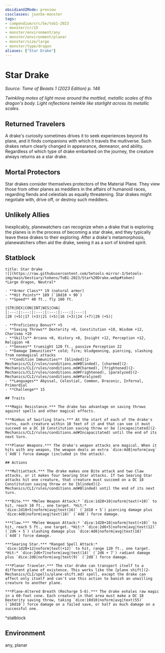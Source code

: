 ```yaml
---
obsidianUIMode: preview
cssclasses: json5e-monster
tags:
- compendium/src/5e/tob1-2023
- monster/cr/15
- monster/environment/any
- monster/environment/planar
- monster/size/large
- monster/type/dragon
aliases: ["Star Drake"]
---
```

# Star Drake
*Source: Tome of Beasts 1 (2023 Edition) p. 146*  

*Twinkling motes of light move around the mottled, metallic scales of this dragon's body. Light reflections twinkle like starlight across its metallic scales.*

## Returned Travelers

A drake's curiosity sometimes drives it to seek experiences beyond its plane, and it finds companions with which it travels the multiverse. Such drakes return clearly changed in appearance, demeanor, and ability. Regardless of which type of drake embarked on the journey, the creature always returns as a star drake.

## Mortal Protectors

Star drakes consider themselves protectors of the Material Plane. They view those from other planes as meddlers in the affairs of humanoid races, regarding fiends and celestials as equally threatening. Star drakes might negotiate with, drive off, or destroy such meddlers.

## Unlikely Allies

Inexplicably, planewatchers can recognize when a drake that is exploring the planes is in the process of becoming a star drake, and they typically leave these drakes to their exploring. After a drake's metamorphosis, planewatchers often aid the drake, seeing it as a sort of kindred spirit.

## Statblock

```ad-statblock
title: Star Drake
![](https://raw.githubusercontent.com/5etools-mirror-3/5etools-img/main/bestiary/tokens/ToB1-2023/Star%20Drake.webp#token)
*Large dragon, Neutral*

- **Armor Class** 19 (natural armor)
- **Hit Points** 189 (`18d10 + 90`)
- **Speed** 40 ft., fly 100 ft.

|STR|DEX|CON|INT|WIS|CHA|
|:---:|:---:|:---:|:---:|:---:|:---:|
|20 (+5)|17 (+3)|21 (+5)|16 (+3)|24 (+7)|20 (+5)|

- **Proficiency Bonus** +5
- **Saving Throws** Dexterity +8, Constitution +10, Wisdom +12, Charisma +10
- **Skills** Arcana +8, History +8, Insight +12, Perception +12, Religion +8
- **Senses** truesight 120 ft., passive Perception 22
- **Damage Immunities** cold; fire; bludgeoning, piercing, slashing from nonmagical attacks
- **Condition Immunities** [blinded](2-Mechanics/CLI/rules/conditions.md#Blinded), [charmed](2-Mechanics/CLI/rules/conditions.md#Charmed), [frightened](2-Mechanics/CLI/rules/conditions.md#Frightened), [paralyzed](2-Mechanics/CLI/rules/conditions.md#Paralyzed)
- **Languages** Abyssal, Celestial, Common, Draconic, Infernal, Primordial
- **Challenge** 15

## Traits

***Magic Resistance.*** The drake has advantage on saving throws against spells and other magical effects.

***Nimbus of Swirling Stars.*** At the start of each of the drake's turns, each creature within 10 feet of it and that can see it must succeed on a DC 18 Constitution saving throw or be [incapacitated](2-Mechanics/CLI/rules/conditions.md#Incapacitated) until the end of its next turn.

***Planar Weapons.*** The drake's weapon attacks are magical. When it hits with any weapon, the weapon deals an extra `dice:4d8|noform|avg` (`4d8`) force damage (included in the attack).

## Actions

***Multiattack.*** The drake makes one Bite attack and two Claw attacks, or it makes four Searing Star attacks. If two Searing Star attacks hit one creature, that creature must succeed on a DC 18 Constitution saving throw or be [blinded](2-Mechanics/CLI/rules/conditions.md#Blinded) until the end of its next turn.

***Bite.*** *Melee Weapon Attack:* `dice:1d20+10|noform|text(+10)` to hit, reach 10 ft., one target. *Hit:* `dice:2d10+5|noform|avg|text(16)` (`2d10 + 5`) piercing damage plus `dice:4d8|noform|avg|text(18)` (`4d8`) force damage.

***Claw.*** *Melee Weapon Attack:* `dice:1d20+10|noform|text(+10)` to hit, reach 5 ft., one target. *Hit:* `dice:2d6+5|noform|avg|text(12)` (`2d6 + 5`) slashing damage plus `dice:4d8|noform|avg|text(18)` (`4d8`) force damage.

***Searing Star.*** *Ranged Spell Attack:* `dice:1d20+12|noform|text(+12)` to hit, range 120 ft., one target. *Hit:* `dice:2d6+7|noform|avg|text(14)` (`2d6 + 7`) radiant damage plus `dice:2d8|noform|avg|text(9)` (`2d8`) force damage.

***Planar Traveler.*** The star drake can transport itself to a different plane of existence. This works like the [plane shift](2-Mechanics/CLI/spells/plane-shift.md) spell, except the drake can affect only itself and can't use this action to banish an unwilling creature to another plane.

***Plane-Altered Breath (Recharge 5-6).*** The drake exhales raw magic in a 60-foot cone. Each creature in that area must make a DC 18 Dexterity saving throw, taking `dice:10d10|noform|avg|text(55)` (`10d10`) force damage on a failed save, or half as much damage on a successful one.
```
^statblock

## Environment

any, planar